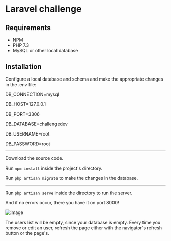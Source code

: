 # Laravel challenge

## Requirements

- NPM
- PHP 7.3
- MySQL or other local database

## Installation

Configure a local database and schema and make the appropriate changes in the .env file:

DB_CONNECTION=mysql

DB_HOST=127.0.0.1

DB_PORT=3306

DB_DATABASE=challengedev

DB_USERNAME=root

DB_PASSWORD=root

<hr>

Download the source code.

Run `npm install` inside the project's directory.

Run `php artisan migrate` to make the changes in the database.

<hr>

Run `php artisan serve` inside the directory to run the server.

And if no errors occur, there you have it on port 8000!

![image](https://user-images.githubusercontent.com/32528713/148267587-07f91a07-dd10-488c-a6ed-2c3144078d65.png)

The users list will be empty, since your database is empty.
Every time you remove or edit an user, refresh the page either with the navigator's refresh button or the page's.
